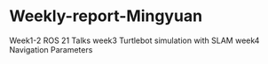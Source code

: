 # Weekly-report-Mingyuan

Week1-2 ROS 21 Talks
week3 Turtlebot simulation with SLAM
week4 Navigation Parameters

